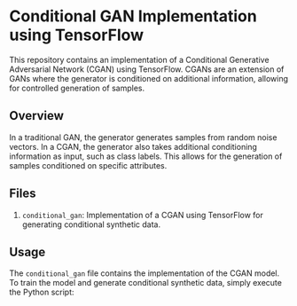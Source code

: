 # Conditional GAN Implementation using TensorFlow

This repository contains an implementation of a Conditional Generative Adversarial Network (CGAN) using TensorFlow. CGANs are an extension of GANs where the generator is conditioned on additional information, allowing for controlled generation of samples.

## Overview

In a traditional GAN, the generator generates samples from random noise vectors. In a CGAN, the generator also takes additional conditioning information as input, such as class labels. This allows for the generation of samples conditioned on specific attributes.

## Files

1. `conditional_gan`: Implementation of a CGAN using TensorFlow for generating conditional synthetic data.

## Usage

The `conditional_gan` file contains the implementation of the CGAN model. To train the model and generate conditional synthetic data, simply execute the Python script:
